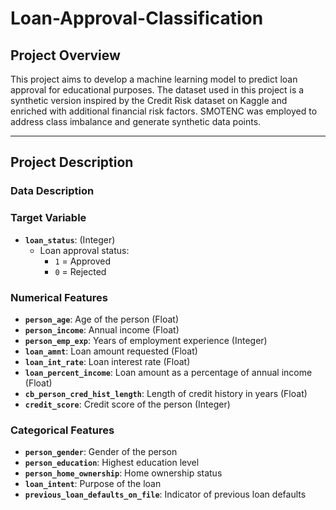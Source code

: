 # Loan-Approval-Classification

## Project Overview
This project aims to develop a machine learning model to predict loan approval for educational purposes. 
The dataset used in this project is a synthetic version inspired by the Credit Risk dataset on Kaggle and enriched with additional financial risk factors. 
SMOTENC was employed to address class imbalance and generate synthetic data points.

---

## Project Description

### Data Description

### **Target Variable**
- **`loan_status`**: (Integer)
  - Loan approval status:
    - `1` = Approved
    - `0` = Rejected

### **Numerical Features**
- **`person_age`**: Age of the person (Float)
- **`person_income`**: Annual income (Float)
- **`person_emp_exp`**: Years of employment experience (Integer)
- **`loan_amnt`**: Loan amount requested (Float)
- **`loan_int_rate`**: Loan interest rate (Float)
- **`loan_percent_income`**: Loan amount as a percentage of annual income (Float)
- **`cb_person_cred_hist_length`**: Length of credit history in years (Float)
- **`credit_score`**: Credit score of the person (Integer)

### **Categorical Features**
- **`person_gender`**: Gender of the person
- **`person_education`**: Highest education level
- **`person_home_ownership`**: Home ownership status
- **`loan_intent`**: Purpose of the loan
- **`previous_loan_defaults_on_file`**: Indicator of previous loan defaults
